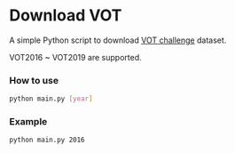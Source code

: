 # Download VOT
A simple Python script to download [VOT challenge](https://www.votchallenge.net/) dataset. 

VOT2016 ~ VOT2019 are supported.

### How to use
```bash
python main.py [year]
```

### Example
```bash
python main.py 2016
```
